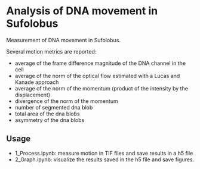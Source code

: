 # Analysis of DNA movement in Sufolobus



Measurement of DNA movement in Sufolobus.

Several motion metrics are reported:
- average of the frame difference magnitude of the DNA channel in the cell
- average of the norm of the optical flow estimated with a Lucas and Kanade approach
- average of the norm of the momentum (product of the intensity by the displacement)
- divergence of the norm of the momentum
- number of segmented dna blob
- total area of the dna blobs
- asymmetry of the dna blobs


## Usage
- 1_Process.ipynb: measure motion in TIF files and save results in a h5 file
- 2_Graph.ipynb: visualize the results saved in the h5 file and save figures.

